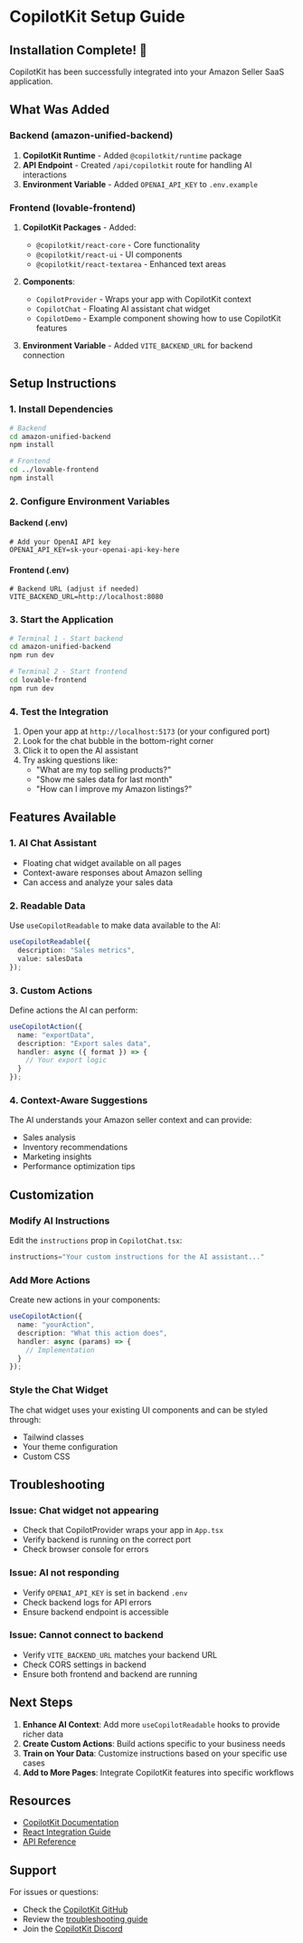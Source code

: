 # CopilotKit Setup Guide

## Installation Complete! 🎉

CopilotKit has been successfully integrated into your Amazon Seller SaaS application.

## What Was Added

### Backend (amazon-unified-backend)
1. **CopilotKit Runtime** - Added `@copilotkit/runtime` package
2. **API Endpoint** - Created `/api/copilotkit` route for handling AI interactions
3. **Environment Variable** - Added `OPENAI_API_KEY` to `.env.example`

### Frontend (lovable-frontend)
1. **CopilotKit Packages** - Added:
   - `@copilotkit/react-core` - Core functionality
   - `@copilotkit/react-ui` - UI components
   - `@copilotkit/react-textarea` - Enhanced text areas

2. **Components**:
   - `CopilotProvider` - Wraps your app with CopilotKit context
   - `CopilotChat` - Floating AI assistant chat widget
   - `CopilotDemo` - Example component showing how to use CopilotKit features

3. **Environment Variable** - Added `VITE_BACKEND_URL` for backend connection

## Setup Instructions

### 1. Install Dependencies

```bash
# Backend
cd amazon-unified-backend
npm install

# Frontend
cd ../lovable-frontend
npm install
```

### 2. Configure Environment Variables

#### Backend (.env)
```env
# Add your OpenAI API key
OPENAI_API_KEY=sk-your-openai-api-key-here
```

#### Frontend (.env)
```env
# Backend URL (adjust if needed)
VITE_BACKEND_URL=http://localhost:8080
```

### 3. Start the Application

```bash
# Terminal 1 - Start backend
cd amazon-unified-backend
npm run dev

# Terminal 2 - Start frontend
cd lovable-frontend
npm run dev
```

### 4. Test the Integration

1. Open your app at `http://localhost:5173` (or your configured port)
2. Look for the chat bubble in the bottom-right corner
3. Click it to open the AI assistant
4. Try asking questions like:
   - "What are my top selling products?"
   - "Show me sales data for last month"
   - "How can I improve my Amazon listings?"

## Features Available

### 1. AI Chat Assistant
- Floating chat widget available on all pages
- Context-aware responses about Amazon selling
- Can access and analyze your sales data

### 2. Readable Data
Use `useCopilotReadable` to make data available to the AI:
```typescript
useCopilotReadable({
  description: "Sales metrics",
  value: salesData
});
```

### 3. Custom Actions
Define actions the AI can perform:
```typescript
useCopilotAction({
  name: "exportData",
  description: "Export sales data",
  handler: async ({ format }) => {
    // Your export logic
  }
});
```

### 4. Context-Aware Suggestions
The AI understands your Amazon seller context and can provide:
- Sales analysis
- Inventory recommendations
- Marketing insights
- Performance optimization tips

## Customization

### Modify AI Instructions
Edit the `instructions` prop in `CopilotChat.tsx`:
```typescript
instructions="Your custom instructions for the AI assistant..."
```

### Add More Actions
Create new actions in your components:
```typescript
useCopilotAction({
  name: "yourAction",
  description: "What this action does",
  handler: async (params) => {
    // Implementation
  }
});
```

### Style the Chat Widget
The chat widget uses your existing UI components and can be styled through:
- Tailwind classes
- Your theme configuration
- Custom CSS

## Troubleshooting

### Issue: Chat widget not appearing
- Check that CopilotProvider wraps your app in `App.tsx`
- Verify backend is running on the correct port
- Check browser console for errors

### Issue: AI not responding
- Verify `OPENAI_API_KEY` is set in backend `.env`
- Check backend logs for API errors
- Ensure backend endpoint is accessible

### Issue: Cannot connect to backend
- Verify `VITE_BACKEND_URL` matches your backend URL
- Check CORS settings in backend
- Ensure both frontend and backend are running

## Next Steps

1. **Enhance AI Context**: Add more `useCopilotReadable` hooks to provide richer data
2. **Create Custom Actions**: Build actions specific to your business needs
3. **Train on Your Data**: Customize instructions based on your specific use cases
4. **Add to More Pages**: Integrate CopilotKit features into specific workflows

## Resources

- [CopilotKit Documentation](https://docs.copilotkit.ai/)
- [React Integration Guide](https://docs.copilotkit.ai/getting-started/quickstart-react)
- [API Reference](https://docs.copilotkit.ai/reference/hooks)

## Support

For issues or questions:
- Check the [CopilotKit GitHub](https://github.com/CopilotKit/CopilotKit)
- Review the [troubleshooting guide](https://docs.copilotkit.ai/troubleshooting)
- Join the [CopilotKit Discord](https://discord.gg/copilotkit)